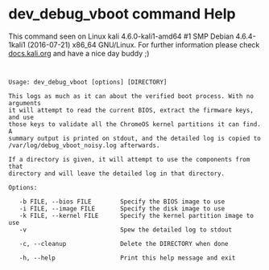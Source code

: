 # dev_debug_vboot command Help
 
 This command seen on Linux kali 4.6.0-kali1-amd64 #1 SMP Debian 4.6.4-1kali1 (2016-07-21) x86_64 GNU/Linux. For further information please check [docs.kali.org](docs.kali.org) and have a nice day buddy ;) 

~~~


Usage: dev_debug_vboot [options] [DIRECTORY]

This logs as much as it can about the verified boot process. With no arguments
it will attempt to read the current BIOS, extract the firmware keys, and use
those keys to validate all the ChromeOS kernel partitions it can find. A
summary output is printed on stdout, and the detailed log is copied to
/var/log/debug_vboot_noisy.log afterwards.

If a directory is given, it will attempt to use the components from that
directory and will leave the detailed log in that directory.

Options:

   -b FILE, --bios FILE        Specify the BIOS image to use
   -i FILE, --image FILE       Specify the disk image to use
   -k FILE, --kernel FILE      Specify the kernel partition image to use
   -v                          Spew the detailed log to stdout

   -c, --cleanup               Delete the DIRECTORY when done

   -h, --help                  Print this help message and exit


~~~
